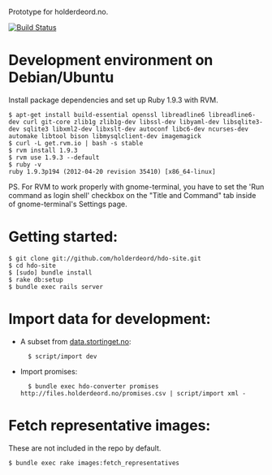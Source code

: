 Prototype for holderdeord.no.

[![Build Status](https://secure.travis-ci.org/holderdeord/hdo-site.png)](http://travis-ci.org/holderdeord/hdo-site)

Development environment on Debian/Ubuntu
========================================

Install package dependencies and set up Ruby 1.9.3 with RVM.

    $ apt-get install build-essential openssl libreadline6 libreadline6-dev curl git-core zlib1g zlib1g-dev libssl-dev libyaml-dev libsqlite3-dev sqlite3 libxml2-dev libxslt-dev autoconf libc6-dev ncurses-dev automake libtool bison libmysqlclient-dev imagemagick
    $ curl -L get.rvm.io | bash -s stable
    $ rvm install 1.9.3
    $ rvm use 1.9.3 --default
    $ ruby -v
    ruby 1.9.3p194 (2012-04-20 revision 35410) [x86_64-linux]

PS. For RVM to work properly with gnome-terminal, you have to set the 'Run command as login shell' checkbox on the "Title and Command" tab inside of gnome-terminal's Settings page.

Getting started:
================

    $ git clone git://github.com/holderdeord/hdo-site.git
    $ cd hdo-site
    $ [sudo] bundle install
    $ rake db:setup
    $ bundle exec rails server

Import data for development:
============================

* A subset from [data.stortinget.no](http://data.stortinget.no):

        $ script/import dev

* Import promises:

        $ bundle exec hdo-converter promises http://files.holderdeord.no/promises.csv | script/import xml -

Fetch representative images:
============================

These are not included in the repo by default.

    $ bundle exec rake images:fetch_representatives

